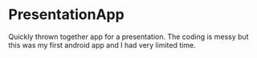 PresentationApp
===============

Quickly thrown together app for a presentation.  The coding is messy but this was my first android app and I had very limited time.
